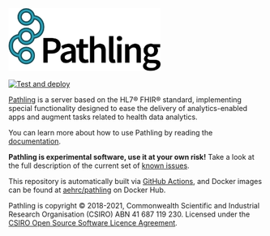 <a href="https://pathling.csiro.au"><img src="./media/logo-colour-detail-tight.svg" alt="Pathling logo" width="300"/></a>

[![Test and deploy](https://github.com/aehrc/pathling/workflows/Test%20and%20deploy/badge.svg)](https://github.com/aehrc/pathling/actions?query=workflow%3A%22Test+and+deploy%22)

[Pathling](https://pathling.csiro.au) is a server based on the HL7® FHIR® standard, implementing special functionality designed
to ease the delivery of analytics-enabled apps and augment tasks related to health data analytics.

You can learn more about how to use Pathling by reading the
[documentation](https://pathling.csiro.au/docs).

**Pathling is experimental software, use it at your own risk!** Take a look at the
full description of the current set of [known issues](https://github.com/aehrc/pathling/issues).

This repository is automatically built via [GitHub Actions](https://github.com/aehrc/pathling/actions), and Docker images can be found at [aehrc/pathling](https://hub.docker.com/r/aehrc/pathling) on Docker Hub.

Pathling is copyright © 2018-2021, Commonwealth Scientific and Industrial Research Organisation
(CSIRO) ABN 41 687 119 230. Licensed under the [CSIRO Open Source Software Licence Agreement](./LICENSE.md).
